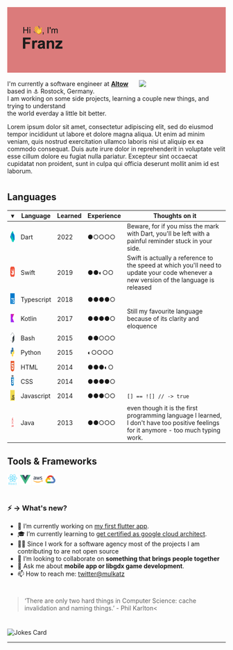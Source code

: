 <img src="./header.png" />
<!-- <h2>Hey 👋, I'm <a href="https://github.com/Franjoo">Franz</a> ❗️ WIP ❗</h2> --!>
<div>
<img align="right" width=200 src="https://media1.giphy.com/media/13HgwGsXF0aiGY/giphy.gif" />
<p align="left">I'm currently a software engineer at <strong><a href="https://www.altow.de/">Altow</a></strong> based in ⚓️ Rostock, Germany. <br>I am working on some side projects, learning a couple new things, and trying to understand<br> the world everday a little bit better.

Lorem ipsum dolor sit amet, consectetur adipiscing elit, sed do eiusmod tempor incididunt ut labore et dolore magna aliqua. Ut enim ad minim veniam, quis nostrud exercitation ullamco laboris nisi ut aliquip ex ea commodo consequat. Duis aute irure dolor in reprehenderit in voluptate velit esse cillum dolore eu fugiat nulla pariatur. Excepteur sint occaecat cupidatat non proident, sunt in culpa qui officia deserunt mollit anim id est laborum.
</p>
</div>

# 

<h2>Languages</h2>
<table>
    <thead>
    <tr>
      <th>▾</th>
      <th>Language</th>
      <th>Learned</th>
      <th>Experience</th>
      <th>Thoughts on it</th>
    </tr>
    </thead>
    <tbody>
    <tr>
      <td><img src="https://raw.githubusercontent.com/devicons/devicon/master/icons/dart/dart-original.svg"
               alt="dart" width="25" height="25"/></td>
      <td>Dart</td>
      <td>2022</td>
      <td>●○○○○</td>
      <td>Beware, for if you miss the mark with Dart, you'll be left with a painful reminder stuck in your side.</td>
    </tr>
    <tr>
      <td><img src="https://raw.githubusercontent.com/devicons/devicon/master/icons/swift/swift-original.svg"
               alt="swift" width="25" height="25"/></td>
      <td>Swift</td>
      <td>2019</td>
      <td>●●◐○○</td>
      <td>Swift is actually a reference to the speed at which you'll need to update your code whenever a new version of the language is released</td>
    </tr>
    <tr>
      <td><img
          src="https://raw.githubusercontent.com/devicons/devicon/master/icons/typescript/typescript-original.svg"
          alt="typescript" width="25" height="25"/></td>
      <td>Typescript</td>
      <td>2018</td>
      <td>●●●●○</td>
      <td></td>
    </tr>
    <tr>
      <td><img src="https://raw.githubusercontent.com/devicons/devicon/master/icons/kotlin/kotlin-original.svg"
               alt="kotlin" width="25" height="25"/></td>
      <td>Kotlin</td>
      <td>2017</td>
      <td>●●●●○</td>
      <td>Still my favourite language because of its clarity and eloquence</td>
    </tr>
    <tr>
      <td><img src="https://raw.githubusercontent.com/devicons/devicon/master/icons/bash/bash-original.svg"
               alt="bash" width="25" height="25"/></td>
      <td>Bash</td>
      <td>2015</td>
      <td>●●○○○</td>
      <td></td>
    </tr>
    <tr>
      <td><img src="https://raw.githubusercontent.com/devicons/devicon/master/icons/python/python-original.svg"
               alt="bash" width="25" height="25"/></td>
      <td>Python</td>
      <td>2015</td>
      <td>◐○○○○</td>
      <td></td>
    </tr>
    <tr>
      <td><img src="https://raw.githubusercontent.com/devicons/devicon/master/icons/html5/html5-original.svg"
               alt="dart" width="25" height="25"/></td>
      <td>HTML</td>
      <td>2014</td>
      <td>●●●◐○</td>
      <td></td>
    </tr>
    <tr>
      <td><img
          src="https://raw.githubusercontent.com/devicons/devicon/master/icons/css3/css3-original-wordmark.svg"
          alt="css3" width="25" height="25"/></td>
      <td>CSS</td>
      <td>2014</td>
      <td>●●●●○</td>
      <td></td>
    </tr>
    <tr>
      <td><img
          src="https://raw.githubusercontent.com/devicons/devicon/master/icons/javascript/javascript-original.svg"
          alt="javascript" width="25" height="25"/></td>
      <td>Javascript</td>
      <td>2014</td>
      <td>●●●○○</td>
      <td><code>[] == ![] // -> true</code></td>
    </tr>
    <tr>
      <td><img src="https://raw.githubusercontent.com/devicons/devicon/master/icons/java/java-plain-wordmark.svg"
               alt="java" width="25" height="25"/></td>
      <td>Java</td>
      <td>2013</td>
      <td>●●○○○</td>
      <td>even though it is the first programming language I learned, I don't have too positive feelings for it anymore - too much typing work.</td>
    </tr>
    </tbody>
  </table>


<h2>Tools & Frameworks</h2>
<p align="left">
<img src="https://raw.githubusercontent.com/devicons/devicon/master/icons/react/react-original-wordmark.svg" alt="react" width="25" height="25" />
<img src="https://raw.githubusercontent.com/devicons/devicon/master/icons/vuejs/vuejs-original.svg" alt="vue" width="25" height="25" />
<img src="https://raw.githubusercontent.com/github/explore/80688e429a7d4ef2fca1e82350fe8e3517d3494d/topics/aws/aws.png" alt="aws" width="25" height="25" />
<img src="https://raw.githubusercontent.com/devicons/devicon/master/icons/googlecloud/googlecloud-original.svg" alt="googlecloud" width="25" height="25" />
</p>

#

<h3>⚡️ → What's new?</h3>
<div>
<ul>
<li>🔭 I’m currently working on <a href="https://github.com/Franjoo">my first flutter app</a>.</li>
<li>🎓 I’m currently learning to <a href="https://cloud.google.com/certification/cloud-architect">get certified as google cloud architect</a>.</li>
<li>👨‍💻 Since I work for a software agency most of the projects I am contributing to are not open source</li>
<li>📝 I’m looking to collaborate on <b>something that brings people together</b></li>
<li>💬 Ask me about <strong>mobile app or libgdx game development</strong>.</li>
<li>📫 How to reach me: <a href="https://twitter.com/mulkatz">twitter@mulkatz</a></li>
</ul>
</div>

#

> ‘There are only two hard things in Computer Science: cache invalidation and naming things.’ - Phil Karlton<

#            

![Jokes Card](https://readme-jokes.vercel.app/api)

---
<!-- credits https://github.com/Spiderpig86/Spiderpig86 --!>
